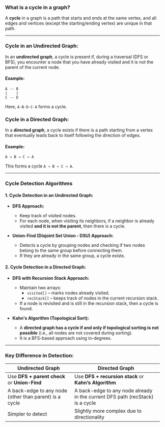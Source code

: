 ### What is a cycle in a graph?

A **cycle** in a graph is a path that starts and ends at the same vertex, and all edges and vertices (except the starting/ending vertex) are unique in that path.

---

### Cycle in an Undirected Graph:

In an **undirected graph**, a cycle is present if, during a traversal (DFS or BFS), you encounter a node that you have already visited and it is not the parent of the current node.

#### Example:

```
A -- B
|    |
C -- D
```

Here, `A-B-D-C-A` forms a cycle.

### Cycle in a Directed Graph:

In a **directed graph**, a cycle exists if there is a path starting from a vertex that eventually leads back to itself following the direction of edges.

#### Example:

```
A → B → C → A
```

This forms a cycle `A → B → C → A`.

---

### Cycle Detection Algorithms

#### 1. Cycle Detection in an Undirected Graph:

- **DFS Approach:**
    - Keep track of visited nodes.
    - For each node, when visiting its neighbors, if a neighbor is already visited **and it is not the parent**, then there is a cycle.

- **Union-Find (Disjoint Set Union - DSU) Approach:**
    - Detects a cycle by grouping nodes and checking if two nodes belong to the same group before connecting them.
    - If they are already in the same group, a cycle exists.

#### 2. Cycle Detection in a Directed Graph:

- **DFS with Recursion Stack Approach:**
    - Maintain two arrays:
        - `visited[]` – marks nodes already visited.
        - `recStack[]` – keeps track of nodes in the current recursion stack.
    - If a node is revisited and is still in the recursion stack, then a cycle is found.


- **Kahn's Algorithm (Topological Sort):**
    - A **directed graph has a cycle if and only if topological sorting is not possible** (i.e., all nodes are not covered during sorting).
    - It is a BFS-based approach using in-degrees.

---

### Key Difference in Detection:

| Undirected Graph                         | Directed Graph                          |
|------------------------------------------|----------------------------------------|
| Use **DFS + parent check** or **Union-Find** | Use **DFS + recursion stack** or **Kahn’s Algorithm** |
| A back-edge to any node (other than parent) is a cycle | A back-edge to any node already in the current DFS path (recStack) is a cycle |
| Simpler to detect | Slightly more complex due to directionality |